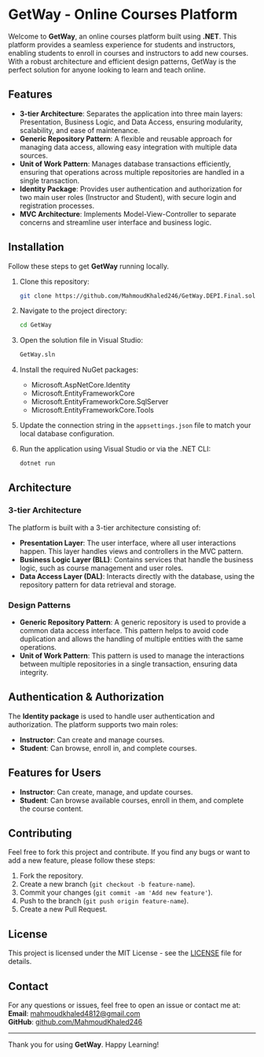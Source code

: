 # GetWay - Online Courses Platform

Welcome to **GetWay**, an online courses platform built using **.NET**. This platform provides a seamless experience for students and instructors, enabling students to enroll in courses and instructors to add new courses. With a robust architecture and efficient design patterns, GetWay is the perfect solution for anyone looking to learn and teach online.

## Features
- **3-tier Architecture**: Separates the application into three main layers: Presentation, Business Logic, and Data Access, ensuring modularity, scalability, and ease of maintenance.
- **Generic Repository Pattern**: A flexible and reusable approach for managing data access, allowing easy integration with multiple data sources.
- **Unit of Work Pattern**: Manages database transactions efficiently, ensuring that operations across multiple repositories are handled in a single transaction.
- **Identity Package**: Provides user authentication and authorization for two main user roles (Instructor and Student), with secure login and registration processes.
- **MVC Architecture**: Implements Model-View-Controller to separate concerns and streamline user interface and business logic.
  
## Installation

Follow these steps to get **GetWay** running locally.

1. Clone this repository:
    ```bash
    git clone https://github.com/MahmoudKhaled246/GetWay.DEPI.Final.sol.git
    ```
2. Navigate to the project directory:
    ```bash
    cd GetWay
    ```
3. Open the solution file in Visual Studio:
    ```bash
    GetWay.sln
    ```
4. Install the required NuGet packages:
    - Microsoft.AspNetCore.Identity
    - Microsoft.EntityFrameworkCore
    - Microsoft.EntityFrameworkCore.SqlServer
    - Microsoft.EntityFrameworkCore.Tools
5. Update the connection string in the `appsettings.json` file to match your local database configuration.
   
6. Run the application using Visual Studio or via the .NET CLI:
    ```bash
    dotnet run
    ```

## Architecture

### 3-tier Architecture
The platform is built with a 3-tier architecture consisting of:
- **Presentation Layer**: The user interface, where all user interactions happen. This layer handles views and controllers in the MVC pattern.
- **Business Logic Layer (BLL)**: Contains services that handle the business logic, such as course management and user roles.
- **Data Access Layer (DAL)**: Interacts directly with the database, using the repository pattern for data retrieval and storage.

### Design Patterns
- **Generic Repository Pattern**: A generic repository is used to provide a common data access interface. This pattern helps to avoid code duplication and allows the handling of multiple entities with the same operations.
- **Unit of Work Pattern**: This pattern is used to manage the interactions between multiple repositories in a single transaction, ensuring data integrity.

## Authentication & Authorization

The **Identity package** is used to handle user authentication and authorization. The platform supports two main roles:
- **Instructor**: Can create and manage courses.
- **Student**: Can browse, enroll in, and complete courses.

## Features for Users

- **Instructor**: Can create, manage, and update courses.
- **Student**: Can browse available courses, enroll in them, and complete the course content.

## Contributing

Feel free to fork this project and contribute. If you find any bugs or want to add a new feature, please follow these steps:

1. Fork the repository.
2. Create a new branch (`git checkout -b feature-name`).
3. Commit your changes (`git commit -am 'Add new feature'`).
4. Push to the branch (`git push origin feature-name`).
5. Create a new Pull Request.

## License

This project is licensed under the MIT License - see the [LICENSE](LICENSE) file for details.

## Contact

For any questions or issues, feel free to open an issue or contact me at:  
**Email**: mahmoudkhaled4812@gmail.com  
**GitHub**: [github.com/MahmoudKhaled246](https://github.com/MahmoudKhaled246)

---

Thank you for using **GetWay**. Happy Learning!
